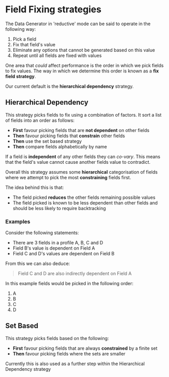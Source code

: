 # Field Fixing strategies

The Data Generator in 'reductive' mode can be said to operate in the following way:
1. Pick a field
2. Fix that field's value
3. Eliminate any options that cannot be generated based on this value
4. Repeat until all fields are fixed with values

One area that _could_ affect performance is the order in which we pick fields to fix values. The way in which we determine this order is known as a **fix field strategy**.

Our current default is the **hierarchical dependency** strategy.

## Hierarchical Dependency

This strategy picks fields to fix using a combination of factors. It sort a list of fields into an order as follows: 
- **First** favour picking fields that are **not dependent** on other fields
- **Then**  favour picking fields that **constrain** other fields
- **Then** use the set based strategy
- **Then** compare fields alphabetically by name

If a field is **independent** of any other fields they can _co-vary_. This means that the field's value cannot cause another fields value to contradict.

Overall this strategy assumes some **hierarchical** categorisation of fields where we attempt to pick the most **constraining** fields first. 

The idea behind this is that:
- The field picked **reduces** the other fields remaining possible values 
- The field picked is known to be less dependent than other fields and should be less likely to require backtracking

### Examples
Consider the following statements:
- There are 3 fields in a profile A, B, C and D
- Field B's value is dependent on Field A
- Field C and D's values are dependent on Field B

From this we can also deduce:
> Field C and D are also indirectly dependent on Field A

In this example fields would be picked in the following order:
1. A
2. B
3. C
4. D

## Set Based

This strategy picks fields based on the following:
 - **First** favour picking fields that are always **constrained** by a finite set
 - **Then**  favour picking fields where the sets are smaller
 
 Currently this is also used as a further step within the Hierarchical Dependency strategy